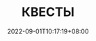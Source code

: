 ---
title: "КВЕСТЫ"
date: 2022-09-01T10:17:19+08:00
draft: false
description: "Квесты мира Never Fate"
cover: "https://github.com/gitsolaicity/hugo-theme-onelou/blob/main/images/quests.png?raw=true"
---